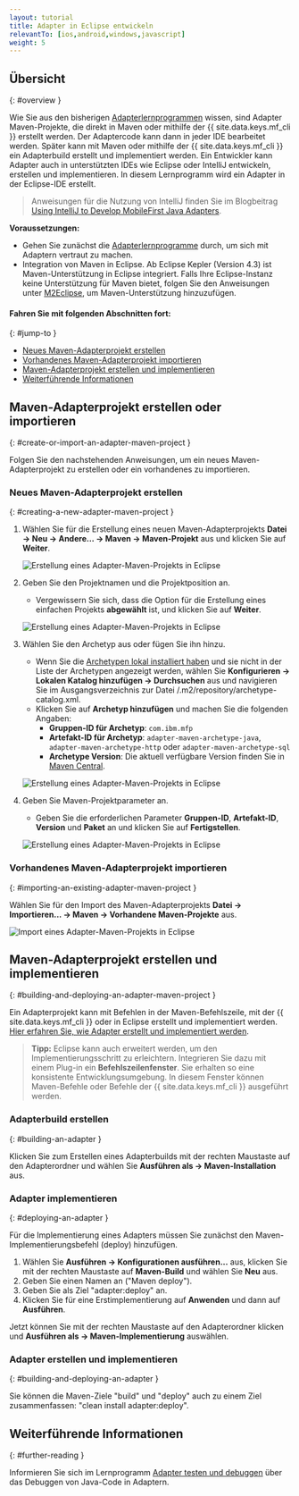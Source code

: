```yaml
---
layout: tutorial
title: Adapter in Eclipse entwickeln
relevantTo: [ios,android,windows,javascript]
weight: 5
---
```

<!-- NLS_CHARSET=UTF-8 -->
## Übersicht
{: #overview }

Wie Sie aus den bisherigen [Adapterlernprogrammen](../) wissen, sind Adapter Maven-Projekte, die direkt
in Maven oder mithilfe der {{ site.data.keys.mf_cli }} erstellt werden. Der Adaptercode kann dann in jeder IDE bearbeitet werden. Später kann mit Maven oder mithilfe der {{ site.data.keys.mf_cli }} ein Adapterbuild erstellt und implementiert werden. Ein Entwickler kann Adapter auch in unterstützten IDEs wie Eclipse oder IntelliJ entwickeln, erstellen und implementieren. In diesem Lernprogramm wird ein Adapter in der Eclipse-IDE erstellt. 

> Anweisungen für die Nutzung von IntelliJ finden Sie im Blogbeitrag [Using IntelliJ to Develop MobileFirst Java Adapters]({{site.baseurl}}/blog/2016/03/31/using-intellij-to-develop-adapters).



**Voraussetzungen:**

* Gehen Sie zunächst die [Adapterlernprogramme](../) durch, um sich mit Adaptern vertraut zu machen. 
* Integration von Maven in Eclipse. Ab Eclipse Kepler (Version 4.3) ist Maven-Unterstützung in Eclipse integriert. Falls Ihre Eclipse-Instanz keine Unterstützung für Maven bietet,
folgen Sie den Anweisungen unter [M2Eclipse](http://www.eclipse.org/m2e/), um Maven-Unterstützung hinzuzufügen. 

#### Fahren Sie mit folgenden Abschnitten fort: 
{: #jump-to }

* [Neues Maven-Adapterprojekt erstellen](#creating-a-new-adapter-maven-project)
* [Vorhandenes Maven-Adapterprojekt importieren](#importing-an-existing-adapter-maven-project)
* [Maven-Adapterprojekt erstellen und implementieren](#building-and-deploying-an-adapter-maven-project)
* [Weiterführende Informationen](#further-reading)

## Maven-Adapterprojekt erstellen oder importieren
{: #create-or-import-an-adapter-maven-project }

Folgen Sie den nachstehenden Anweisungen, um ein neues Maven-Adapterprojekt zu erstellen oder ein vorhandenes zu importieren. 

### Neues Maven-Adapterprojekt erstellen
{: #creating-a-new-adapter-maven-project }

1. Wählen Sie für die Erstellung eines neuen Maven-Adapterprojekts **Datei → Neu → Andere... → Maven → Maven-Projekt** aus und
klicken Sie auf **Weiter**.

    ![Erstellung eines Adapter-Maven-Projekts in Eclipse](new-maven-project.png)

2. Geben Sie den Projektnamen und die Projektposition an.   
    - Vergewissern Sie sich, dass die Option für die Erstellung eines einfachen Projekts **abgewählt** ist, und klicken Sie auf **Weiter**.

    ![Erstellung eines Adapter-Maven-Projekts in Eclipse](select-project-name-and-location.png)

3. Wählen Sie den Archetyp aus oder fügen Sie ihn hinzu. 
    - Wenn Sie die [Archetypen lokal installiert haben](../creating-adapters/#install-maven) und sie nicht in der Liste der Archetypen angezeigt werden, wählen Sie **Konfigurieren → Lokalen Katalog hinzufügen → Durchsuchen** aus und navigieren Sie im Ausgangsverzeichnis zur Datei /.m2/repository/archetype-catalog.xml. 
    - Klicken Sie auf **Archetyp hinzufügen** und machen Sie die folgenden Angaben: 
        - **Gruppen-ID für Archetyp**: `com.ibm.mfp`
        - **Artefakt-ID für Archetyp**: `adapter-maven-archetype-java`, `adapter-maven-archetype-http` oder `adapter-maven-archetype-sql`
        - **Archetype Version**: Die aktuell verfügbare Version finden Sie in [Maven Central](http://search.maven.org/#search%7Cga%7C1%7Ccom.ibm.mfp). 

    ![Erstellung eines Adapter-Maven-Projekts in Eclipse](create-an-archetype.png)

4. Geben Sie Maven-Projektparameter an.   
    - Geben Sie die erforderlichen Parameter
**Gruppen-ID**, **Artefakt-ID**, **Version** und **Paket** an und klicken
Sie auf **Fertigstellen**.

    ![Erstellung eines Adapter-Maven-Projekts in Eclipse](project-parameters.png)

### Vorhandenes Maven-Adapterprojekt importieren
{: #importing-an-existing-adapter-maven-project }

Wählen Sie für den Import des Maven-Adapterprojekts **Datei → Importieren... → Maven → Vorhandene Maven-Projekte** aus.

![Import eines Adapter-Maven-Projekts in Eclipse](import-adapter-maven-project.png)

## Maven-Adapterprojekt erstellen und implementieren
{: #building-and-deploying-an-adapter-maven-project }

Ein Adapterprojekt kann mit Befehlen in der Maven-Befehlszeile, mit der {{ site.data.keys.mf_cli }} oder in Eclipse erstellt und implementiert werden.   
[Hier erfahren Sie, wie Adapter erstellt und implementiert werden](../creating-adapters/#build-and-deploy-adapters).

> <span class="glyphicon glyphicon-info-sign" aria-hidden="true"></span> **Tipp:** Eclipse kann auch erweitert werden,
um den Implementierungsschritt zu erleichtern.
Integrieren Sie dazu mit einem Plug-in ein **Befehlszeilenfenster**. Sie erhalten so eine konsistente Entwicklungsumgebung. In diesem Fenster können Maven-Befehle oder
Befehle der {{ site.data.keys.mf_cli }} ausgeführt werden.



### Adapterbuild erstellen
{: #building-an-adapter }

Klicken Sie zum Erstellen eines Adapterbuilds mit der rechten Maustaste auf den Adapterordner und wählen Sie
**Ausführen als → Maven-Installation** aus.  

### Adapter implementieren
{: #deploying-an-adapter }

Für die Implementierung eines Adapters müssen Sie zunächst den Maven-Implementierungsbefehl (deploy) hinzufügen. 

1. Wählen Sie **Ausführen → Konfigurationen ausführen...** aus, klicken Sie mit der rechten Maustaste auf
**Maven-Build** und wählen Sie **Neu** aus.
2. Geben Sie einen Namen an ("Maven deploy").
2. Geben Sie als Ziel "adapter:deploy" an.
3. Klicken Sie für eine Erstimplementierung auf **Anwenden** und dann auf **Ausführen**. 

Jetzt können Sie mit der rechten Maustaste auf den Adapterordner klicken und
**Ausführen als → Maven-Implementierung** auswählen.

### Adapter erstellen und implementieren
{: #building-and-deploying-an-adapter }

Sie können die Maven-Ziele "build" und "deploy" auch zu einem Ziel zusammenfassen: "clean install adapter:deploy".

## Weiterführende Informationen
{: #further-reading }

Informieren Sie sich im Lernprogramm [Adapter testen und debuggen](../testing-and-debugging-adapters) über das Debuggen von Java-Code in Adaptern. 
